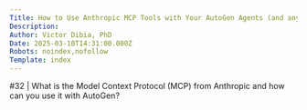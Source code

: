 ```yaml
---
Title: How to Use Anthropic MCP Tools with Your AutoGen Agents (and any model)
Description: 
Author: Victor Dibia, PhD
Date: 2025-03-10T14:31:00.000Z
Robots: noindex,nofollow
Template: index
---
```

#32 | What is the Model Context Protocol (MCP) from Anthropic and how can you use it with AutoGen?